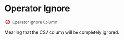# Operator Ignore

![Settings](../../../img/csvimport/operator_ignore.png)

Meaning that the CSV column will be completely ignored.

